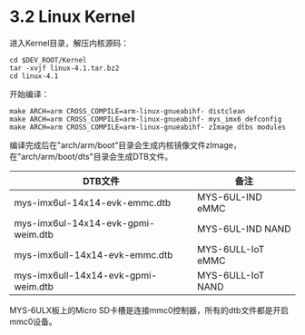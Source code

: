 # 3.2 Linux Kernel

进入Kernel目录，解压内核源码：

    cd $DEV_ROOT/Kernel
    tar -xvjf linux-4.1.tar.bz2
    cd linux-4.1

开始编译：

    make ARCH=arm CROSS_COMPILE=arm-linux-gnueabihf- distclean 
    make ARCH=arm CROSS_COMPILE=arm-linux-gnueabihf- mys_imx6_defconfig
    make ARCH=arm CROSS_COMPILE=arm-linux-gnueabihf- zImage dtbs modules

编译完成后在"arch/arm/boot"目录会生成内核镜像文件zImage，在"arch/arm/boot/dts"目录会生成DTB文件。

DTB文件 | 备注
------- | ----
mys-imx6ul-14x14-evk-emmc.dtb | MYS-6UL-IND eMMC
mys-imx6ul-14x14-evk-gpmi-weim.dtb | MYS-6UL-IND NAND
mys-imx6ull-14x14-evk-emmc.dtb | MYS-6ULL-IoT eMMC
mys-imx6ull-14x14-evk-gpmi-weim.dtb | MYS-6ULL-IoT NAND

MYS-6ULX板上的Micro SD卡槽是连接mmc0控制器，所有的dtb文件都是开启mmc0设备。

